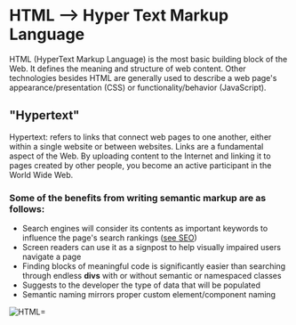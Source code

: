 # HTML --> Hyper Text Markup Language
HTML (HyperText Markup Language) is the most basic building block of the Web. It defines the meaning and structure of web content. Other technologies besides HTML are generally used to describe a web page's appearance/presentation (CSS) or functionality/behavior (JavaScript).
## "Hypertext"
Hypertext: refers to links that connect web pages to one another, either within a single website or between websites. Links are a fundamental aspect of the Web. By uploading content to the Internet and linking it to pages created by other people, you become an active participant in the World Wide Web.
### Some of the benefits from writing semantic markup are as follows:


* Search engines will consider its contents as important keywords to influence the page's search rankings ([see SEO](https://developer.mozilla.org/en-US/docs/Glossary/SEO))
* Screen readers can use it as a signpost to help visually impaired users navigate a page
* Finding blocks of meaningful code is significantly easier than searching through endless **divs** with or without semantic or namespaced classes
* Suggests to the developer the type of data that will be populated
* Semantic naming mirrors proper custom element/component naming

![HTML=]( https://encrypted-tbn0.gstatic.com/images?q=tbn:ANd9GcR4FY198j0TVy1TyoxUJCLmFslgxiS3eZMpWQ&usqp=CAU)
